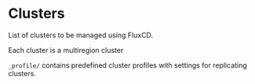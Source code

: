 # Clusters

List of clusters to be managed using FluxCD.

Each cluster is a multiregion cluster

`_profile/` contains predefined cluster profiles with settings for replicating clusters.
